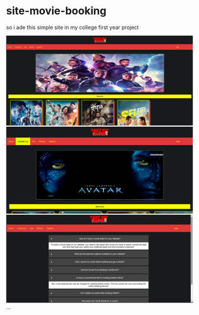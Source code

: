 # site-movie-booking
so i ade this simple site in my college first year project

![Image 1](github-assets/ss1.png)
![Image 2](github-assets/ss2.png)
![Image 3](github-assets/ss3.png)
...
